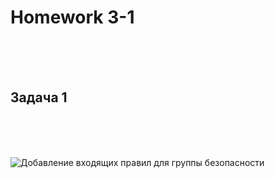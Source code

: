 <h1>Homework 3-1 </h1> <br>
<br>
<br>
<h2>Задача 1</h2><br>
<br>
<br>

![Добавление входящих правил для группы безопасности]()

<br>
